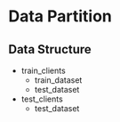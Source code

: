 # Data Partition

## Data Structure

- train_clients
  - train_dataset
  - test_dataset
- test_clients
  - test_dataset

